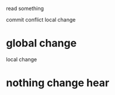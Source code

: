 read something 

commit conflict 
local change 
# global change


local change 


# nothing change hear 
